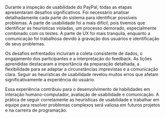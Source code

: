 Durante a inspeção de usabilidade do PayPal, todas as etapas apresentaram desafios significativos. Foi necessário analisar detalhadamente cada parte do sistema para identificar possíveis problemas. A parte de usabilidade foi a mais difícil, pois tivemos que identificar as heurísticas violadas, um processo demorado, especialmente combinado com os testes. A parte de UX foi mais tranquila, enquanto a comunicação foi trabalhosa devido à gravação dos usuários e identificação de seus problemas.

Os desafios enfrentados incluíram a coleta consistente de dados, o engajamento dos participantes e a interpretação do feedback. As lições aprendidas destacaram a importância da preparação detalhada, a flexibilidade para se adaptar a circunstâncias imprevistas e a comunicação clara. Seguir as heurísticas de usabilidade revelou muitos erros que afetam significativamente a experiência do usuário.

Essa experiência contribuiu para o desenvolvimento de habilidades em interação humano-computador, avaliação de usabilidade e comunicação. A prática de seguir corretamente as heurísticas de usabilidade e trabalhar em equipe para resolver problemas complexos será valiosa em futuros projetos e na carreira de programação.


